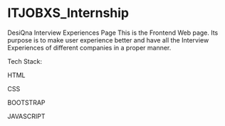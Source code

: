 # ITJOBXS_Internship

DesiQna Interview Experiences Page This is the Frontend Web page. Its purpose is to make user experience better and have all the Interview Experiences of different companies in a proper manner.

Tech Stack:

HTML

CSS

BOOTSTRAP

JAVASCRIPT
